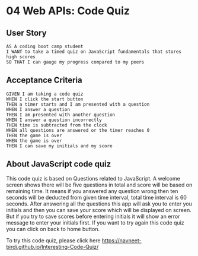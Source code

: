 
# 04 Web APIs: Code Quiz

## User Story

```
AS A coding boot camp student
I WANT to take a timed quiz on JavaScript fundamentals that stores high scores
SO THAT I can gauge my progress compared to my peers
```

## Acceptance Criteria

```
GIVEN I am taking a code quiz
WHEN I click the start button
THEN a timer starts and I am presented with a question
WHEN I answer a question
THEN I am presented with another question
WHEN I answer a question incorrectly
THEN time is subtracted from the clock
WHEN all questions are answered or the timer reaches 0
THEN the game is over
WHEN the game is over
THEN I can save my initials and my score
```
## About JavaScript code quiz
This code quiz is based on Questions related to JavaScript.
A welcome screen shows there will be five questions in total and score will be based on remaining time.
It means if you answered any question wrong then ten seconds will be deducted from given time interval, total time interval is 60 seconds.
After answering all the questions this app will ask you to enter you initials and then you can save your score which will be displayed on screen.
But if you try to save scores before entering initials it will show an error message to enter your initials first.
If you want to try again this code quiz you can click on back to home button.

To try this code quiz, please click here https://navneet-birdi.github.io/Interesting-Code-Quiz/